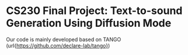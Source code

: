 # CS230 Final Project: Text-to-sound Generation Using Diffusion Mode
Our code is mainly developed based on TANGO (url{https://github.com/declare-lab/tango})
